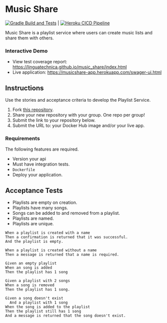 # Music Share
[![Gradle Build and Tests](https://github.com/LinguaTechnica/music_share/actions/workflows/gradle.yml/badge.svg)](https://linguatechnica.github.io/music_share/index.html) | [![Heroku CICD Pipeline](https://github.com/LinguaTechnica/music_share/actions/workflows/heroku.yml/badge.svg)](https://musicshare-app.herokuapp.com/swager-ui.html)

Music Share is a playlist service where users can create music lists and share them with others.

### Interactive Demo

- View test coverage report: https://linguatechnica.github.io/music_share/index.html
- Live application: https://musicshare-app.herokuapp.com/swager-ui.html

## Instructions

Use the stories and acceptance criteria to develop the Playlist Service.

1. Fork [this repository]().
1. Share your new repository with your group. One repo per group!
1. Submit the link to your repository below.
1. Submit the URL to: your Docker Hub image and/or your live app.

### Requirements

The following features are required.

- Version your api
- Must have integration tests.
- `Dockerfile`
- Deploy your application.

## Acceptance Tests

- Playlists are empty on creation.
- Playlists have many songs.
- Songs can be added to and removed from a playlist.
- Playlists are named.
- Playlists are unique.

```gherkin
When a playlist is created with a name
Then a confirmation is returned that it was successful.
And the playlist is empty.

When a playlist is created without a name
Then a message is returned that a name is required.
  
Given an empty playlist
When an song is added
Then the playlist has 1 song

Given a playlist with 2 songs
When a song is removed
Then the playlist has 1 song.

Given a song doesn't exist
  And a playlist with 1 song
When the song is added to the playlist
Then the playlist still has 1 song
And a message is returned that the song doesn't exist.
```
